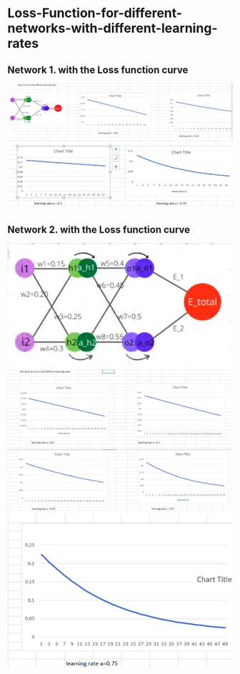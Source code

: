 # Loss-Function-for-different-networks-with-different-learning-rates
## Network 1. with the Loss function curve 
![](https://github.com/HarshiniBhat/MNIST_Number_sum_diff/blob/main/network1.png)
![](https://github.com/HarshiniBhat/MNIST_Number_sum_diff/blob/main/netwk%201a.png)
## Network 2.  with the Loss function curve 
![](https://github.com/HarshiniBhat/MNIST_Number_sum_diff/blob/main/Netwrk2.png)
![](https://github.com/HarshiniBhat/MNIST_Number_sum_diff/blob/main/ntk2a.png)
![](https://github.com/HarshiniBhat/MNIST_Number_sum_diff/blob/main/ntk2b.png)
![](https://github.com/HarshiniBhat/MNIST_Number_sum_diff/blob/main/ntk2c.png)
